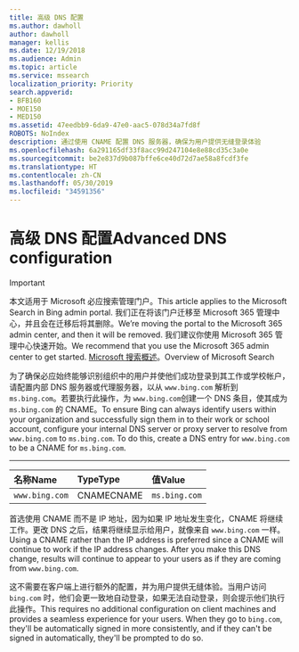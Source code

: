 ```yaml
---
title: 高级 DNS 配置
ms.author: dawholl
author: dawholl
manager: kellis
ms.date: 12/19/2018
ms.audience: Admin
ms.topic: article
ms.service: mssearch
localization_priority: Priority
search.appverid:
- BFB160
- MOE150
- MED150
ms.assetid: 47eedbb9-6da9-47e0-aac5-078d34a7fd8f
ROBOTS: NoIndex
description: 通过使用 CNAME 配置 DNS 服务器，确保为用户提供无缝登录体验
ms.openlocfilehash: 6a291165df33f8acc99d247104e8e88cd35c3a0e
ms.sourcegitcommit: be2e837d9b087bffe6ce40d72d7ae58a8fcdf3fe
ms.translationtype: HT
ms.contentlocale: zh-CN
ms.lasthandoff: 05/30/2019
ms.locfileid: "34591356"
---
```

# <a name="advanced-dns-configuration"></a><span data-ttu-id="460c2-103">高级 DNS 配置</span><span class="sxs-lookup"><span data-stu-id="460c2-103">Advanced DNS configuration</span></span>

> [!IMPORTANT]
> <span data-ttu-id="460c2-104">本文适用于 Microsoft 必应搜索管理门户。</span><span class="sxs-lookup"><span data-stu-id="460c2-104">This article applies to the Microsoft Search in Bing admin portal.</span></span> <span data-ttu-id="460c2-105">我们正在将该门户迁移至 Microsoft 365 管理中心，并且会在迁移后将其删除。</span><span class="sxs-lookup"><span data-stu-id="460c2-105">We’re moving the portal to the Microsoft 365 admin center, and then it will be removed.</span></span> <span data-ttu-id="460c2-106">我们建议你使用 Microsoft 365 管理中心快速开始。</span><span class="sxs-lookup"><span data-stu-id="460c2-106">We recommend that you use the Microsoft 365 admin center to get started.</span></span> <span data-ttu-id="460c2-107">[Microsoft 搜索概述](overview-microsoft-search.md)。</span><span class="sxs-lookup"><span data-stu-id="460c2-107">Overview of Microsoft Search</span></span>
    
<span data-ttu-id="460c2-p102">为了确保必应始终能够识别组织中的用户并使他们成功登录到其工作或学校帐户，请配置内部 DNS 服务器或代理服务器，以从 `www.bing.com` 解析到 `ms.bing.com`。若要执行此操作，为 `www.bing.com`创建一个 DNS 条目，使其成为 `ms.bing.com` 的 CNAME。</span><span class="sxs-lookup"><span data-stu-id="460c2-p102">To ensure Bing can always identify users within your organization and successfully sign them in to their work or school account, configure your internal DNS server or proxy server to resolve from `www.bing.com` to `ms.bing.com`. To do this, create a DNS entry for `www.bing.com` to be a CNAME for `ms.bing.com`.</span></span>
  
****

|<span data-ttu-id="460c2-110">**名称**</span><span class="sxs-lookup"><span data-stu-id="460c2-110">**Name**</span></span>|<span data-ttu-id="460c2-111">**Type**</span><span class="sxs-lookup"><span data-stu-id="460c2-111">**Type**</span></span>|<span data-ttu-id="460c2-112">**值**</span><span class="sxs-lookup"><span data-stu-id="460c2-112">**Value**</span></span>|
|:-----|:-----|:-----|
|`www.bing.com`  <br/> |<span data-ttu-id="460c2-113">CNAME</span><span class="sxs-lookup"><span data-stu-id="460c2-113">CNAME</span></span>  <br/> |`ms.bing.com`  <br/> |
   
<span data-ttu-id="460c2-p103">首选使用 CNAME 而不是 IP 地址，因为如果 IP 地址发生变化，CNAME 将继续工作。更改 DNS 之后，结果将继续显示给用户，就像来自 `www.bing.com` 一样。</span><span class="sxs-lookup"><span data-stu-id="460c2-p103">Using a CNAME rather than the IP address is preferred since a CNAME will continue to work if the IP address changes. After you make this DNS change, results will continue to appear to your users as if they are coming from `www.bing.com`.</span></span> 
  
<span data-ttu-id="460c2-p104">这不需要在客户端上进行额外的配置，并为用户提供无缝体验。当用户访问 `bing.com` 时，他们会更一致地自动登录，如果无法自动登录，则会提示他们执行此操作。</span><span class="sxs-lookup"><span data-stu-id="460c2-p104">This requires no additional configuration on client machines and provides a seamless experience for your users. When they go to `bing.com`, they'll be automatically signed in more consistently, and if they can't be signed in automatically, they'll be prompted to do so.</span></span>
